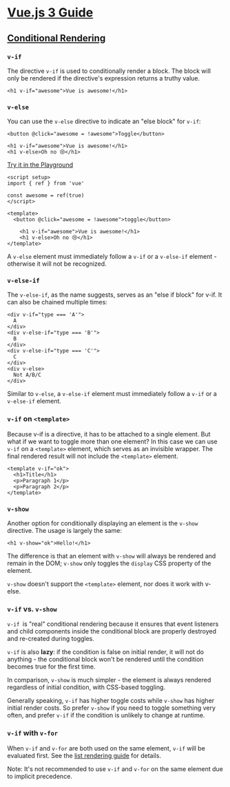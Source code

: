 # [Vue.js 3 Guide](https://vuejs.org/guide/introduction.html)

## [Conditional Rendering](https://vuejs.org/guide/essentials/conditional.html)

### `v-if​`

The directive `v-if` is used to conditionally render a block. The block will only be rendered if the directive's expression returns a truthy value.

`<h1 v-if="awesome">Vue is awesome!</h1>`

### `v-else`

You can use the `v-else` directive to indicate an "else block" for `v-if`:

```
<button @click="awesome = !awesome">Toggle</button>

<h1 v-if="awesome">Vue is awesome!</h1>
<h1 v-else>Oh no 😢</h1>
```

[Try it in the Playground](https://play.vuejs.org/#eNp9kU1OwzAQha8yeFOQSqMKVlVa8aMuYEERIFbehHSSuHVsyx63larcgx0SJ+QI2El/WKDuPPO+Gb3n2bJbYwYrj2zEUpdbYQgckjcTrkRttCXYgsUCGiisrqEX0B5XXOVaOYJsjU7XCOPInJP1eMFVmnSLwopQENZGZoShAkg/PJFWcJNLkS/HnB0XnO2enE1Il6XENOngdg2ntBrC6lIUx6FAvnsE4fY2ztKkGkZ8B6N0OJlVoDT8fH1+79Q0OVhifUYuJClEOVg4rcInbKNNznJdGyHRzgyJkJSzEbRK1DIp9fqx7cXE/X0/rzBf/tNfuE3scfZs0aFdBeMHjTJbInXy9PUJN+F9EGs99zLQJ8SXEFz66LHD7ryaB9t/uNbtQ3tKoco3N90QKrcPFY1Gsml5zsJ5709EP9q9Gly3c1w1rPkFEGHD7g==)

```
<script setup>
import { ref } from 'vue'

const awesome = ref(true)
</script>

<template>
  <button @click="awesome = !awesome">toggle</button>

	<h1 v-if="awesome">Vue is awesome!</h1>
	<h1 v-else>Oh no 😢</h1>
</template>
```

A `v-else` element must immediately follow a `v-if` or a `v-else-if` element - otherwise it will not be recognized.

### `v-else-if`

The `v-else-if`, as the name suggests, serves as an "else if block" for v-if. It can also be chained multiple times:

```
<div v-if="type === 'A'">
  A
</div>
<div v-else-if="type === 'B'">
  B
</div>
<div v-else-if="type === 'C'">
  C
</div>
<div v-else>
  Not A/B/C
</div>
```

Similar to `v-else`, a `v-else-if` element must immediately follow a `v-if` or a `v-else-if` element.

### `v-if` on `<template>`

Because v-if is a directive, it has to be attached to a single element. But what if we want to toggle more than one element? In this case we can use `v-if` on a `<template>` element, which serves as an invisible wrapper. The final rendered result will not include the `<template>` element.

```
<template v-if="ok">
  <h1>Title</h1>
  <p>Paragraph 1</p>
  <p>Paragraph 2</p>
</template>
```

### `v-show`

Another option for conditionally displaying an element is the `v-show` directive. The usage is largely the same:

`<h1 v-show="ok">Hello!</h1>`

The difference is that an element with `v-show` will always be rendered and remain in the DOM; `v-show` only toggles the `display` CSS property of the element.

`v-show` doesn't support the `<template>` element, nor does it work with v-else.

### `v-if` vs. `v-show`

`v-if `is "real" conditional rendering because it ensures that event listeners and child components inside the conditional block are properly destroyed and re-created during toggles.

`v-if` is also **lazy**: if the condition is false on initial render, it will not do anything - the conditional block won't be rendered until the condition becomes true for the first time.

In comparison, `v-show` is much simpler - the element is always rendered regardless of initial condition, with CSS-based toggling.

Generally speaking, `v-if` has higher toggle costs while `v-show` has higher initial render costs. So prefer `v-show` if you need to toggle something very often, and prefer `v-if` if the condition is unlikely to change at runtime.

### `v-if` with `v-for`

When `v-if` and `v-for` are both used on the same element, `v-if` will be evaluated first. See the
[list rendering guide](https://vuejs.org/guide/essentials/list.html#v-for-with-v-if) for details.

Note: It's not recommended to use `v-if` and `v-for` on the same element due to implicit precedence.
